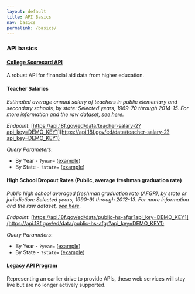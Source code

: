 ```yaml
---
layout: default
title: API Basics
nav: basics
permalink: /basics/
---
```


### API basics

#### [College Scorecard API](https://collegescorecard.ed.gov/data/documentation/)  

A robust API for financial aid data from higher education.

#### Teacher Salaries 

_Estimated average annual salary of teachers in public elementary and secondary schools, by state: Selected years, 1969-70 through 2014-15. For more information and the raw dataset, [see here](https://nces.ed.gov/programs/digest/d15/tables/dt15_211.60.asp?current=yes)._

*Endpoint*: [https://api.18f.gov/ed/data/teacher-salary-2?api_key=DEMO_KEY1](https://api.18f.gov/ed/data/teacher-salary-2?api_key=DEMO_KEY1)

*Query Parameters*:    
* By Year - `?year=`  ([example](https://api.18f.gov/ed/data/teacher-salary-2?api_key=DEMO_KEY1&year=1999-2000))   
* By State - `?state=`  ([example](https://api.18f.gov/ed/data/teacher-salary-2?api_key=DEMO_KEY1&state=alaska))    

#### High School Dropout Rates (Public, average freshman graduation rate)

_Public high school averaged freshman graduation rate (AFGR), by state or jurisdiction: Selected years, 1990-91 through 2012-13. For more information and the raw dataset, [see here](https://nces.ed.gov/programs/digest/d15/tables/dt15_219.35.asp?current=yes)._ 

*Endpoint*: [https://api.18f.gov/ed/data/public-hs-afgr?api_key=DEMO_KEY1](https://api.18f.gov/ed/data/public-hs-afgr?api_key=DEMO_KEY1)  

*Query Parameters*:    
* By Year - `?year=`  ([example](https://api.18f.gov/ed/data/public-hs-afgr?api_key=DEMO_KEY1&year=1999-2000))   
* By State - `?state=`  ([example](https://api.18f.gov/ed/data/public-hs-afgr?api_key=DEMO_KEY1&state=alaska))    


#### [Legacy API Program](https://pages.18f.gov/ED-Developer-Hub/legacy/)

Representing an earlier drive to provide APIs, these web services will stay live but are no longer actively supported.  

<body id="basics"></body>
